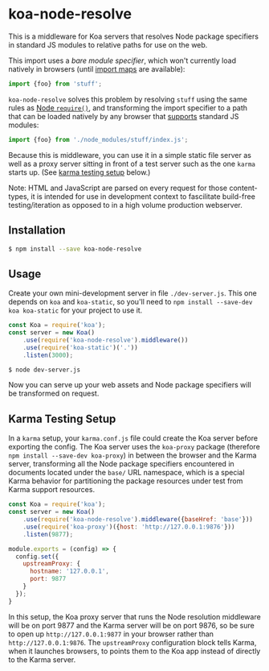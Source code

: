# koa-node-resolve

This is a middleware for Koa servers that resolves Node package specifiers in standard JS modules to relative paths for use on the web.

This import uses a *bare module specifier*, which won't currently load natively in browsers (until [import maps](https://www.chromestatus.com/feature/5315286962012160) are available):

```js
import {foo} from 'stuff';
```

`koa-node-resolve` solves this problem by resolving `stuff` using the same rules as [Node `require()`](https://nodejs.org/api/modules.html#modules_all_together), and transforming the import specifier to a path that can be loaded natively by any browser that [supports](https://developer.mozilla.org/en-US/docs/Web/JavaScript/Reference/Statements/import#Browser_compatibility) standard JS modules:

```js
import {foo} from './node_modules/stuff/index.js';
```

Because this is middleware, you can use it in a simple static file server as well as a proxy server sitting in front of a test server such as the one `karma` starts up.  (See [karma testing setup](#karma-testing-setup) below.)

Note: HTML and JavaScript are parsed on every request for those content-types, it is intended for use in development context to fascilitate build-free testing/iteration as opposed to in a high volume production webserver.

## Installation

```sh
$ npm install --save koa-node-resolve
```

## Usage

Create your own mini-development server in file `./dev-server.js`.  This one depends on `koa` and `koa-static`, so you'll need to `npm install --save-dev koa koa-static` for your project to use it.

```js
const Koa = require('koa');
const server = new Koa()
    .use(require('koa-node-resolve').middleware())
    .use(require('koa-static')('.'))
    .listen(3000);
```

```sh
$ node dev-server.js
```

Now you can serve up your web assets and Node package specifiers will be transformed on request.

## Karma Testing Setup

In a `karma` setup, your `karma.conf.js` file could create the Koa server before exporting the config.  The Koa server uses the `koa-proxy` package (therefore `npm install --save-dev koa-proxy`) in between the browser and the Karma server, transforming all the Node package specifiers encountered in documents located under the `base/` URL namespace, which is a special Karma behavior for partitioning the package resources under test from Karma support resources.

```js
const Koa = require('koa');
const server = new Koa()
    .use(require('koa-node-resolve').middleware({baseHref: 'base'}))
    .use(require('koa-proxy')({host: 'http://127.0.0.1:9876'}))
    .listen(9877);

module.exports = (config) => {
  config.set({
    upstreamProxy: {
      hostname: '127.0.0.1',
      port: 9877
    }
  });
}
```

In this setup, the Koa proxy server that runs the Node resolution middleware will be on port 9877 and the Karma server will be on port 9876, so be sure to open up `http://127.0.0.1:9877` in your browser rather than `http://127.0.0.1:9876`.  The `upstreamProxy` configuration block tells Karma, when it launches browsers, to points them to the Koa app instead of directly to the Karma server.
